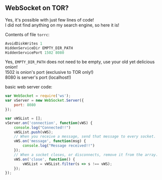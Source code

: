 ## WebSocket on TOR?
Yes, it's possible with just few lines of code!<br>
I did not find anything on my search engine, so here it is!<br>

Contents of file `torrc`:
```c
AvoidDiskWrites 1
HiddenServiceDir EMPTY_DIR_PATH
HiddenServicePort 1502 8080
```
Yes, `EMPTY_DIR_PATH` does not need to be empty, use your old yet delicious onion!<br>
1502 is onion's port (exclusive to TOR only!)<br>
8080 is server's port (localhost!)<br>

basic web server code:
```js
var WebSocket = require('ws');
var vServer = new WebSocket.Server({
	port: 8080
});

var vWSList = [];
vServer.on('connection', function(vWS) {
	console.log("Connected!!")
	vWSList.push(vWS);
	// When you receive a message, send that message to every socket.
	vWS.on('message', function(msg) {
		console.log("Message received!!")
	});
	// When a socket closes, or disconnects, remove it from the array.
	vWS.on('close', function() {
		vWSList = vWSList.filter(s => s !== vWS);
	});
});
```
